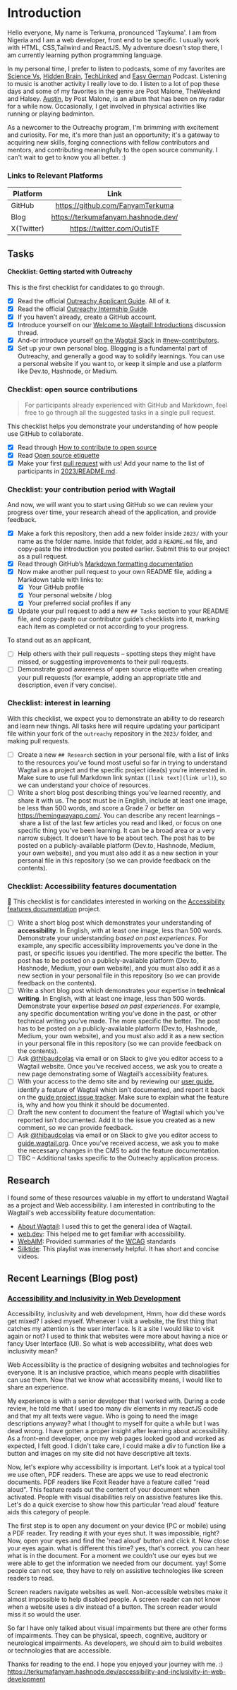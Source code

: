 
# Introduction

Hello everyone, My name is Terkuma, pronounced 'Taykuma'. I am from Nigeria and I am a web developer, front end to be specific. I usually work with HTML, CSS,Tailwind and ReactJS. My adventure doesn't stop there, I am currently learning python programming language.

In my personal time, I prefer to listen to podcasts, some of my favorites are [Science Vs](https://open.spotify.com/show/5lY4b5PGOvMuOYOjOVEcb9?si=1f69031662694af2), [Hidden Brain](https://open.spotify.com/show/20Gf4IAauFrfj7RBkjcWxh?si=4de1667450404c77), [TechLinked](https://open.spotify.com/show/1cBhYjm2fildfRsNDEYLcm?si=e6394557c24242fc) and [Easy German](https://open.spotify.com/show/2rnCPyV8A9J80QtmGj2pAx?si=3da7e20bfd4d4b72) Podcast. Listening to music is another activity I really love to do. I listen to a lot of pop these days and some of my favorites in the genre are Post Malone, TheWeeknd and Halsey. [Austin](https://open.spotify.com/album/6r1lh7fHMB499vGKtIyJLy?si=sg7qFdOPRzadXPMxPm3R1Q), by Post Malone, is an album that has been on my radar for a while now. Occasionally, I get involved in physical activities like running or playing badminton.


As a newcomer to the Outreachy program, I'm brimming with excitement and curiosity. For me, it's more than just an opportunity; it's a gateway to acquiring new skills, forging connections with fellow contributors and mentors, and contributing meaningfully to the open source community. I can't wait to get to know you all better. :)

### Links to Relevant Platforms
|Platform |Link |
|---------| :--:|
| GitHub  | <https://github.com/FanyamTerkuma>    |
| Blog    |  <https://terkumafanyam.hashnode.dev/>   |
| X(Twitter) |   <https://twitter.com/OutisTF>  |


## Tasks

#### Checklist: Getting started with Outreachy

This is the first checklist for candidates to go through.

- [x] Read the official [Outreachy Applicant Guide](https://www.outreachy.org/docs/applicant/). All of it.
- [x] Read the official [Outreachy Internship Guide](https://www.outreachy.org/docs/internship/).
- [x] If you haven’t already, create a GitHub account.
- [x] Introduce yourself on our [Welcome to Wagtail! Introductions](https://github.com/wagtail/outreachy/discussions/1) discussion thread.
- [x] And-or introduce yourself [on the Wagtail Slack](https://github.com/wagtail/wagtail/wiki/Slack) in [#new-contributors](https://github.com/wagtail/wagtail/wiki/Slack#new-contributors).
- [x] Set up your own personal blog. Blogging is a fundamental part of Outreachy, and generally a good way to solidify learnings. You can use a personal website if you want to, or keep it simple and use a platform like Dev.to, Hashnode, or Medium.

### Checklist: open source contributions

> For participants already experienced with GitHub and Markdown, feel free to go through all the suggested tasks in a single pull request.

This checklist helps you demonstrate your understanding of how people use GitHub to collaborate.

- [x] Read through [How to contribute to open source](https://opensource.guide/how-to-contribute/)
- [x] Read [Open source etiquette](https://developer.mozilla.org/en-US/docs/MDN/Community/Open_source_etiquette)
- [x] Make your first [pull request](https://docs.github.com/en/pull-requests/collaborating-with-pull-requests/proposing-changes-to-your-work-with-pull-requests/creating-a-pull-request) with us! Add your name to the list of participants in [2023/README.md](2023/README.md).

### Checklist: your contribution period with Wagtail

And now, we will want you to start using GitHub so we can review your progress over time, your research ahead of the application, and provide feedback.

- [x] Make a fork this repository, then add a new folder inside `2023/` with your name as the folder name. Inside that folder, add a `README.md` file, and copy-paste the introduction you posted earlier. Submit this to our project as a pull request.
- [x] Read through GitHub’s [Markdown formatting documentation](https://docs.github.com/en/get-started/writing-on-github/getting-started-with-writing-and-formatting-on-github/basic-writing-and-formatting-syntax)
- [x] Now make another pull request to your own README file, adding a Markdown table with links to:
  - [x] Your GitHub profile
  - [x] Your personal website / blog
  - [x] Your preferred social profiles if any
- [x] Update your pull request to add a new `## Tasks` section to your README file, and copy-paste our contributor guide’s checklists into it, marking each item as completed or not according to your progress.

To stand out as an applicant,

- [ ] Help others with their pull requests – spotting steps they might have missed, or suggesting improvements to their pull requests.
- [ ] Demonstrate good awareness of open source etiquette when creating your pull requests (for example, adding an appropriate title and description, even if very concise).

### Checklist: interest in learning

With this checklist, we expect you to demonstrate an ability to do research and learn new things. All tasks here will require updating your participant file within your fork of the `outreachy` repository in the `2023/` folder, and making pull requests.

- [ ] Create a new `## Research` section in your personal file, with a list of links to the resources you’ve found most useful so far in trying to understand Wagtail as a project and the specific project idea(s) you’re interested in. Make sure to use full Markdown link syntax (`[link text](link url)`), so we can understand your choice of resources.
- [ ] Write a short blog post describing things you’ve learned recently, and share it with us. The post must be in English, include at least one image, be less than 500 words, and score a Grade 7 or better on <https://hemingwayapp.com/>. You can describe any recent learnings – share a list of the last few articles you read and liked, or focus on one specific thing you’ve been learning. It can be a broad area or a very narrow subject. It doesn’t have to be about tech. The post has to be posted on a publicly-available platform (Dev.to, Hashnode, Medium, your own website), and you must also add it as a new section in your personal file in this repository (so we can provide feedback on the contents).

### Checklist: Accessibility features documentation

🚧 This checklist is for candidates interested in working on the [Accessibility features documentation](https://github.com/wagtail/outreachy/blob/main/project-ideas.md#accessibility-features-documentation) project.

- [ ] Write a short blog post which demonstrates your understanding of **accessibility**. In English, with at least one image, less than 500 words. Demonstrate your understanding _based on past experiences_. For example, any specific accessibility improvements you’ve done in the past, or specific issues you identified. The more specific the better. The post has to be posted on a publicly-available platform (Dev.to, Hashnode, Medium, your own website), and you must also add it as a new section in your personal file in this repository (so we can provide feedback on the contents).
- [ ] Write a short blog post which demonstrates your expertise in **technical writing**. In English, with at least one image, less than 500 words. Demonstrate your expertise _based on past experiences_. For example, any specific documentation writing you’ve done in the past, or other technical writing you’ve made. The more specific the better. The post has to be posted on a publicly-available platform (Dev.to, Hashnode, Medium, your own website), and you must also add it as a new section in your personal file in this repository (so we can provide feedback on the contents).
- [ ] Ask [@thibaudcolas](https://github.com/thibaudcolas) via email or on Slack to give you editor access to a Wagtail website. Once you’ve received access, we ask you to create a new page demonstrating some of Wagtail’s accessibility features.
- [ ] With your access to the demo site and by reviewing our [user guide](https://guide.wagtail.org/), identify a feature of Wagtail which isn’t documented, and report it back on the [guide project issue tracker](https://github.com/wagtail/guide/issues). Make sure to explain what the feature is, why and how you think it should be documented.
- [ ] Draft the new content to document the feature of Wagtail which you’ve reported isn’t documented. Add it to the issue you created as a new comment, so we can provide feedback.
- [ ] Ask [@thibaudcolas](https://github.com/thibaudcolas) via email or on Slack to give you editor access to [guide.wagtail.org](https://guide.wagtail.org/). Once you’ve received access, we ask you to make the necessary changes in the CMS to add the feature documentation.
- [ ] TBC – Additional tasks specific to the Outreachy application process.

## Research

I found some of these resources valuable in my effort to understand  Wagtail as a project and Web accessibility. I am interested in contributing to the Wagtail's web accessibility feature documentation:

- [About Wagtail]( https://wagtail.org/about-wagtail/): I used this to get the general idea of Wagtail.
- [web.dev](https://web.dev/accessibility/): This helped me to get familiar with accessibility.
- [WebAIM](https://webaim.org/standards/wcag/checklist): Provided summaries of the [WCAG](https://www.w3.org/TR/WCAG22/) standards
- [Silktide](https://www.youtube.com/playlist?list=PLWSYD-KxdDxsgf16rlLlotPHo2LLo0EGr): This playlist was immensely helpful. It has short and concise videos.


## Recent Learnings (Blog post)

### [Accessibility and Inclusivity in Web Development](https://terkumafanyam.hashnode.dev/accessibility-and-inclusivity-in-web-development)

Accessibility, inclusivity and web development, Hmm, how did these words get mixed? I asked myself. Whenever I visit a website, the first thing that catches my attention is the user interface. Is it a site I would like to visit again or not? I used to think that websites were more about having a nice or fancy User Interface (UI). So what is web accessibility, what does web inclusivity mean?

Web Accessibility is the practice of designing websites and technologies for everyone. It is an inclusive practice, which means people with disabilities can use them. Now that we know what accessibility means, I would like to share an experience.

My experience is with a senior developer that I worked with. During a code review, he told me that I used too many div elements in my reactJS code and that my alt texts were vague. Who is going to need the image descriptions anyway? what I thought to myself for quite a while but I was dead wrong. I have gotten a proper insight after learning about accessibility. As a front-end developer, once my web pages looked good and worked as expected, I felt good. I didn't take care, I could make a div to function like a button and images on my site did not have descriptive alt texts.

Now, let's explore why accessibility is important. Let's look at a typical tool we use often, PDF readers. These are apps we use to read electronic documents. PDF readers like Foxit Reader have a feature called "read aloud". This feature reads out the content of your document when activated. People with visual disabilities rely on assistive features like this. Let's do a quick exercise to show how this particular 'read aloud' feature aids this category of people.

The first step is to open any document on your device (PC or mobile) using a PDF reader. Try reading it with your eyes shut. It was impossible, right? Now, open your eyes and find the 'read aloud' button and click it. Now close your eyes again. what is different this time? yes, that's correct. you can hear what is in the document. For a moment we couldn't use our eyes but we were able to get the information we needed from our document. yay! Some people can not see, they have to rely on assistive technologies like screen readers to read.

Screen readers navigate websites as well. Non-accessible websites make it almost impossible to help disabled people. A screen reader can not know when a website uses a div instead of a button. The screen reader would miss it so would the user.

So far I have only talked about visual impairments but there are other forms of impairments. They can be physical, speech, cognitive, auditory or neurological impairments. As developers, we should aim to build websites or technologies that are accessible.

Thanks for reading to the end. I hope you enjoyed your journey with me. :) <https://terkumafanyam.hashnode.dev/accessibility-and-inclusivity-in-web-development>
